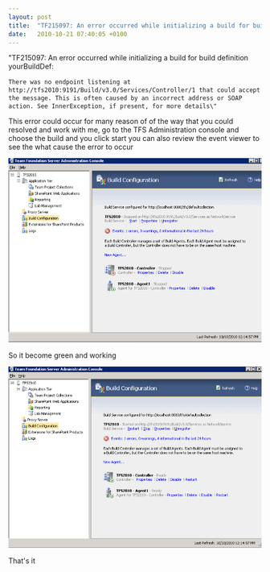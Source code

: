 ```yaml
---
layout: post
title:  "TF215097: An error occurred while initializing a build for build definition.."
date:   2010-10-21 07:40:05 +0100
---
```


\"TF215097: An error occurred while initializing a build for build
definition yourBuildDef: 

```
There was no endpoint listening at http://tfs2010:9191/Build/v3.0/Services/Controller/1 that could accept the message. This is often caused by an incorrect address or SOAP action. See InnerException, if present, for more details\"

```

This error could occur for many reason of of the way that you could resolved and work with me, go to the TFS Administration console and choose the build and you click start you can also review the event viewer to see the what
cause the error to occur

![TFS Admin Console](/assets/img/2010/10/TFSAdmin.png)

So it become green and working 

![Build working](/assets/img/2010/10/TFSadmin2.png)

That\'s it  
